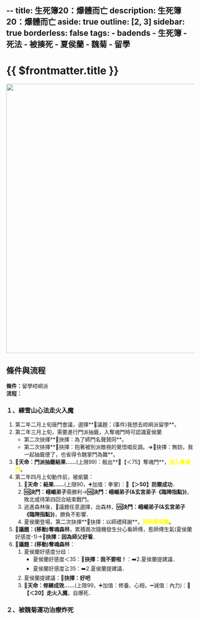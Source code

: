--
title: 生死簿20：爆體而亡
description: 生死簿20：爆體而亡
aside: true
outline: [2, 3]
sidebar: true
borderless: false
tags:
    - badends
    - 生死簿
    - 死法
    - 被揍死
    - 夏侯蘭
    - 魏菊
    - 留學
---

# {{ $frontmatter.title }}

<img width="720" src="/images/badends/badend20.png">

## 條件與流程

<b>條件：</b>留學崆峒派<br>
<b>流程：</b><br>

### １、練雪山心法走火入魔
1. 第二年二月上旬唐門會議，選擇**📜議題：(事件)我想去崆峒派留學**。
2. 第二年三月上旬，需要進行門派抽籤，入奪魂門時可認識<Girl5Icon>夏侯蘭</Girl5Icon>
   + 第二次抉擇**📖抉擇：為了師門名聲贊同**。
   + 第二次抉擇**📖抉擇：抱著被別派敵視的覺悟唱反調。**→**📖抉擇：無妨，我一起抽籤便了，也省得令魏掌門為難**。
3. **🎲天命：門派抽籤結果......**(上限99)：骰出**🧾【＜75】奪魂門**，<span style='color: Yellow;'>**加入奪魂門**</span>。
4. 第二年四月上旬動作前，被偷襲：
   1. **🎲天命：結果......**(上限90，➕加值：拳掌)：**🧾【＞50】防禦成功**．
   2. **🆚決鬥：峨嵋弟子**需勝利→**🆚決鬥：峨嵋弟子(&玄宮弟子《臨陣指點》)**，敗北或待第四回合結束戰鬥。
   3. 逃進森林後，🧾議題任意選擇，出森林，**🆚決鬥：峨嵋弟子(&玄宮弟子《臨陣指點》)**，勝負不影響．
   4. <Girl5Icon>夏侯蘭</Girl5Icon>登場，第二次抉擇**📖抉擇：以師禮拜謝**，<span style='color: Yellow;'>**拜師夏侯蘭**</span>。
5.  **📜議題：(移動)奪魂森林**，累積兩次隨機發生分心看<Girl5Icon>師傅</Girl5Icon>，惹<Girl5Icon>師傅</Girl5Icon>生氣(<Girl5Icon>夏侯蘭</Girl5Icon>好感度-1)→**📖抉擇：因為師父好看**．
6. **📜議題：(移動)奪魂森林**：
   1. <Girl5Icon>夏侯蘭</Girl5Icon>好感度分歧：
      + <Girl5Icon>夏侯蘭</Girl5Icon>好感度＜35：**📖抉擇：我不要啦！**：➡️2.<Girl5Icon>夏侯蘭</Girl5Icon>提建議．
      + <Girl5Icon>夏侯蘭</Girl5Icon>好感度≧35：➡️2.<Girl5Icon>夏侯蘭</Girl5Icon>提建議．
   2. <Girl5Icon>夏侯蘭</Girl5Icon>提建議：**📖抉擇：好吧**
   3. **🎲天命：修練成效......**(上限99，➕加值：修養、心相，➖減值：內力)：**🧾【＜20】走火入魔**，自爆死．
     
### ２、被魏菊運功治療炸死
